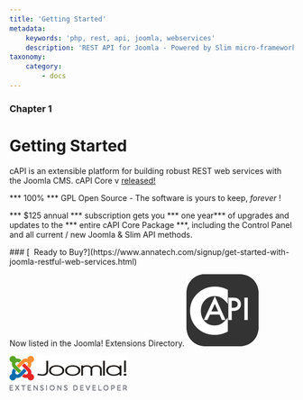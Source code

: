 ```yaml
---
title: 'Getting Started'
metadata:
    keywords: 'php, rest, api, joomla, webservices'
    description: 'REST API for Joomla - Powered by Slim micro-framework - cAPI is an extensible platform for building robust RESTful web services powered by the Joomla CMS.'
taxonomy:
    category:
        - docs
---
```


### Chapter 1

# Getting Started
cAPI is an extensible platform for building robust REST web services with the Joomla CMS. <span class="fa fa-arrow-right"></span> cAPI Core v<span id="getversion"></span> [released!](https://www.annatech.com/capi-core.html)

*** 100% *** GPL Open Source - The software is yours to keep, _forever_   <span class="fa fa-heart"></span> !

*** $125 annual *** subscription gets you *** one year*** of upgrades and updates to the *** entire cAPI Core Package ***,  including the Control Panel and all current / new Joomla & Slim API methods.
<div style="text-align:center;"><a href="https://www.annatech.com/signup/get-started-with-joomla-restful-web-services.html"><i class="fa fa-cart-arrow-down fa-4x"></i></a></div>
### [&nbsp;&nbsp;Ready to Buy?](https://www.annatech.com/signup/get-started-with-joomla-restful-web-services.html)

Now listed in the Joomla! Extensions Directory.
[![](capi-logo-v2-333333-128.png)](https://extensions.joomla.org/extensions/extension/capi-core-rest-api)

[![](joomla-extensions-developer.png)](https://extensions.joomla.org/profile/profile/details/293249/)

<script type="text/javascript">
    jQuery(document).ready(function(){
        var requestUrl= "https://www.annatech.com/api/v1/slim/swagger";
        var start = new Date().getTime();
        jQuery.ajax({
            url: requestUrl,
            type: "GET",
            success: function (resultData) {             
                jQuery( "#getversion" ).append(resultData.info.version).html;
            },
            error: function (jqXHR, textStatus, errorThrown) {
                alert('error');
            },
            timeout: 120000
        });
    });
    </script>
